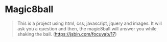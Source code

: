 # Magic8ball

>This is a project using html, css, javascript, jquery and images.
>It will ask you a question and then, the magic8ball will answer you while shaking the ball. 
>(https://jsbin.com/focuvab/17)
